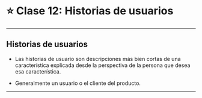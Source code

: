 # :star: Clase 12: Historias de usuarios

---

## Historias de usuarios

- Las historias de usuario son descripciones más bien cortas de una característica explicada desde la perspectiva de la persona que desea esa característica.

- Generalmente un usuario o el cliente del producto.

---
